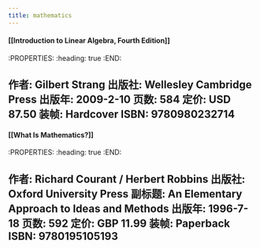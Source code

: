 ```yaml
---
title: mathematics
---
```


#### [[Introduction to Linear Algebra, Fourth Edition]]
:PROPERTIES:
:heading: true
:END:

作者: Gilbert Strang
出版社: Wellesley Cambridge Press
出版年: 2009-2-10
页数: 584
定价: USD 87.50
装帧: Hardcover
ISBN: 9780980232714
-----
#### [[What Is Mathematics?]]
:PROPERTIES:
:heading: true
:END:

作者: Richard Courant / Herbert Robbins
出版社: Oxford University Press
副标题: An Elementary Approach to Ideas and Methods
出版年: 1996-7-18
页数: 592
定价: GBP 11.99
装帧: Paperback
ISBN: 9780195105193
----
